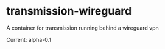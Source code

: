 # transmission-wireguard
 A container for transmission running behind a wireguard vpn

Current: alpha-0.1
